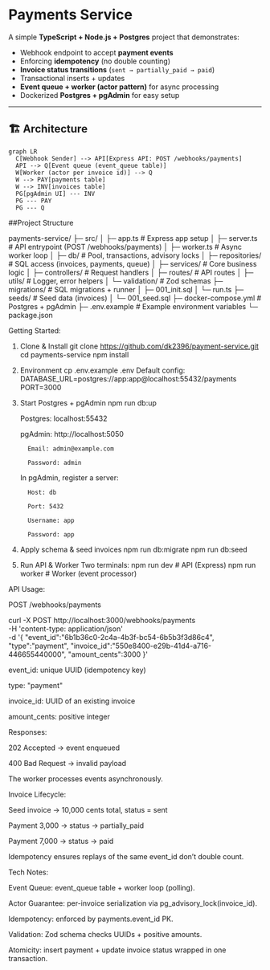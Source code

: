 # Payments Service

A simple **TypeScript + Node.js + Postgres** project that demonstrates:

- Webhook endpoint to accept **payment events**
- Enforcing **idempotency** (no double counting)
- **Invoice status transitions** (`sent → partially_paid → paid`)
- Transactional inserts + updates
- **Event queue + worker (actor pattern)** for async processing
- Dockerized **Postgres + pgAdmin** for easy setup

---
## 🏗 Architecture

```mermaid
graph LR
  C[Webhook Sender] --> API[Express API: POST /webhooks/payments]
  API --> Q[Event queue (event_queue table)]
  W[Worker (actor per invoice id)] --> Q
  W --> PAY[payments table]
  W --> INV[invoices table]
  PG[pgAdmin UI] --- INV
  PG --- PAY
  PG --- Q
```

  ##Project Structure

  payments-service/
├─ src/
│  ├─ app.ts              # Express app setup
│  ├─ server.ts           # API entrypoint (POST /webhooks/payments)
│  ├─ worker.ts           # Async worker loop
│  ├─ db/                 # Pool, transactions, advisory locks
│  ├─ repositories/       # SQL access (invoices, payments, queue)
│  ├─ services/           # Core business logic
│  ├─ controllers/        # Request handlers
│  ├─ routes/             # API routes
│  ├─ utils/              # Logger, error helpers
│  └─ validation/         # Zod schemas
├─ migrations/            # SQL migrations + runner
│  ├─ 001_init.sql
│  └─ run.ts
├─ seeds/                 # Seed data (invoices)
│  └─ 001_seed.sql
├─ docker-compose.yml     # Postgres + pgAdmin
├─ .env.example           # Example environment variables
└─ package.json


Getting Started:

1. Clone & Install
   git clone https://github.com/dk2396/payment-service.git
   cd payments-service
   npm install

2. Environment
   cp .env.example .env
   Default config:
      DATABASE_URL=postgres://app:app@localhost:55432/payments
      PORT=3000

3. Start Postgres + pgAdmin
   npm run db:up

      Postgres: localhost:55432

      pgAdmin: http://localhost:5050

         Email: admin@example.com

         Password: admin

      In pgAdmin, register a server:

         Host: db

         Port: 5432

         Username: app

         Password: app

4. Apply schema & seed invoices
   npm run db:migrate
   npm run db:seed

5. Run API & Worker
   Two terminals:
      npm run dev     # API (Express)
      npm run worker  # Worker (event processor)


API Usage:

POST /webhooks/payments

   curl -X POST http://localhost:3000/webhooks/payments \
  -H 'content-type: application/json' \
  -d '{
    "event_id":"6b1b36c0-2c4a-4b3f-bc54-6b5b3f3d86c4",
    "type":"payment",
    "invoice_id":"550e8400-e29b-41d4-a716-446655440000",
    "amount_cents":3000
  }'


   event_id: unique UUID (idempotency key)

   type: "payment"

   invoice_id: UUID of an existing invoice

   amount_cents: positive integer

Responses:

   202 Accepted → event enqueued

   400 Bad Request → invalid payload

The worker processes events asynchronously.


Invoice Lifecycle:

   Seed invoice → 10,000 cents total, status = sent

   Payment 3,000 → status → partially_paid

   Payment 7,000 → status → paid

   Idempotency ensures replays of the same event_id don’t double count.


Tech Notes:

   Event Queue: event_queue table + worker loop (polling).

   Actor Guarantee: per-invoice serialization via pg_advisory_lock(invoice_id).

   Idempotency: enforced by payments.event_id PK.

   Validation: Zod schema checks UUIDs + positive amounts.

   Atomicity: insert payment + update invoice status wrapped in one transaction.




